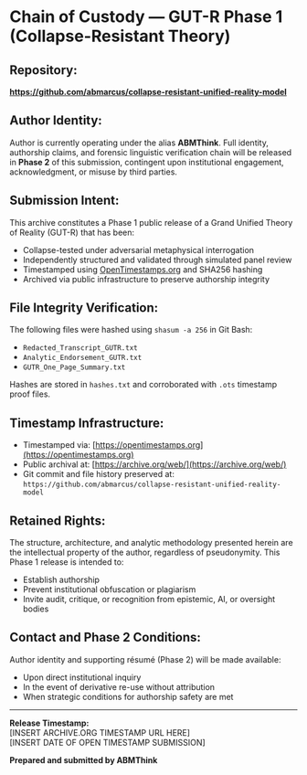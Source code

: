 # Chain of Custody — GUT-R Phase 1 (Collapse-Resistant Theory)

## Repository:
**https://github.com/abmarcus/collapse-resistant-unified-reality-model**

## Author Identity:
Author is currently operating under the alias **ABMThink**. Full identity, authorship claims, and forensic linguistic verification chain will be released in **Phase 2** of this submission, contingent upon institutional engagement, acknowledgment, or misuse by third parties.

## Submission Intent:
This archive constitutes a Phase 1 public release of a Grand Unified Theory of Reality (GUT-R) that has been:
- Collapse-tested under adversarial metaphysical interrogation
- Independently structured and validated through simulated panel review
- Timestamped using [OpenTimestamps.org](https://opentimestamps.org) and SHA256 hashing
- Archived via public infrastructure to preserve authorship integrity

## File Integrity Verification:

The following files were hashed using `shasum -a 256` in Git Bash:

- `Redacted_Transcript_GUTR.txt`
- `Analytic_Endorsement_GUTR.txt`
- `GUTR_One_Page_Summary.txt`

Hashes are stored in `hashes.txt` and corroborated with `.ots` timestamp proof files.

## Timestamp Infrastructure:

- Timestamped via: [https://opentimestamps.org](https://opentimestamps.org)
- Public archival at: [https://archive.org/web/](https://archive.org/web/)
- Git commit and file history preserved at:  
  `https://github.com/abmarcus/collapse-resistant-unified-reality-model`

## Retained Rights:

The structure, architecture, and analytic methodology presented herein are the intellectual property of the author, regardless of pseudonymity. This Phase 1 release is intended to:
- Establish authorship
- Prevent institutional obfuscation or plagiarism
- Invite audit, critique, or recognition from epistemic, AI, or oversight bodies

## Contact and Phase 2 Conditions:

Author identity and supporting résumé (Phase 2) will be made available:
- Upon direct institutional inquiry
- In the event of derivative re-use without attribution
- When strategic conditions for authorship safety are met

---  
**Release Timestamp:**  
[INSERT ARCHIVE.ORG TIMESTAMP URL HERE]  
[INSERT DATE OF OPEN TIMESTAMP SUBMISSION]

**Prepared and submitted by ABMThink**

